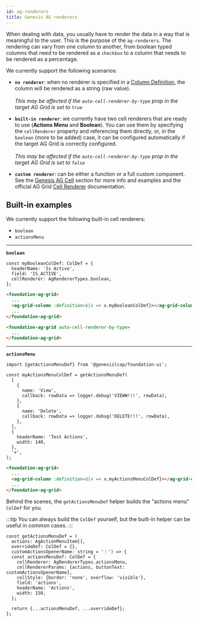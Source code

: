 ```yaml
---
id: ag-renderers
title: Genesis AG renderers
---
```


When dealing with data, you usually have to render the data in a way that is meaningful to the user. This is the purpose of the `ag-renderers`. The rendering can vary from one column to another, from boolean typed columns that need to be rendered as a `checkbox` to a column that needs to be rendered as a percentage.

We currently support the following scenarios:

- **`no renderer`**: when no renderer is specified in a [Column Definition](https://www.ag-grid.com/javascript-data-grid/column-definitions/), the column will be rendered as a string (raw value). <br /><br />
*This may be affected if the `auto-cell-renderer-by-type` prop in the target AG Grid is set to `true`*

- **`built-in renderer`**: we currently have two cell renderers that are ready to use (**Actions Menu** and **Boolean**). You can use them by specifying the `cellRenderer` property and referencing them directly, or, in the `boolean` (more to be added) case, it can be configured automatically if the target AG Grid is correctly configured. <br /><br /> 
*This may be affected if the `auto-cell-renderer-by-type` prop in the target AG Grid is set to `false`*

- **`custom renderer`**: can be either a function or a full custom component. See the [Genesis AG Cell](/front-end/web-components/grids/ag-grid/ag-genesis-cell/) section for more info and examples and the official AG Grid [Cell Renderer](https://www.ag-grid.com/javascript-data-grid/component-cell-renderer/) documentation.

## Built-in examples

We currently support the following built-in cell renderers:

- `boolean`
- `actionsMenu`

---
**`boolean`**

```tsx title=" Cell Renderer can be specified in a ColDef"
const myBooleanColDef: ColDef = {
  headerName: 'Is Active',
  field: 'IS_ACTIVE',
  cellRenderer: AgRendererTypes.boolean,
};
```

```html title="Using the ColDef with a boolean cell renderer"
<foundation-ag-grid>
  ...
  <ag-grid-column :definition=${x => x.myBooleanColDef}></ag-grid-column>
  ...
</foundation-ag-grid>
```

```html title="Enabling the 'auto cell renderer by type' feature, will automatically render boolean cell values as a checkbox"
<foundation-ag-grid auto-cell-renderer-by-type>
  ...
</foundation-ag-grid>
```
---
**`actionsMenu`**

```tsx title="AgActionMenuItem config array used to generate the Actions Menu ColDef"
import {getActionsMenuDef} from '@genesislcap/foundation-ui';

const myActionsMenuColDef = getActionsMenuDef(
  [
    {
      name: 'View',
      callback: rowData => logger.debug('VIEWW!!!', rowData),
    },
    {
      name: 'Delete',
      callback: rowData => logger.debug('DELETE!!!', rowData),
    },
  ],
  {
    headerName: 'Test Actions',
    width: 140,
  },
  '+',
);
```

```html title="Using the ColDef with an actions menu cell renderer"
<foundation-ag-grid>
  ...
  <ag-grid-column :definition=${x => x.myActionsMenuColDef}></ag-grid-column>
  ...
</foundation-ag-grid>
```

Behind the scenes, the `getActionsMenuDef` helper builds the "actions menu" `ColDef` for you.

:::tip 
You can always build the `ColDef` yourself, but the built-in helper can be useful in common cases. 
:::

```tsx title="You can use 'overrideDef' to override all the default values used in this helper"
const getActionsMenuDef = (
  actions: AgActionMenuItem[],
  overrideDef: ColDef = {},
  customActionsOpenerName: string = '⋮') => {
  const actionsMenuDef: ColDef = {
    cellRenderer: AgRendererTypes.actionsMenu,
    cellRendererParams: {actions, buttonText: customActionsOpenerName},
    cellStyle: {border: 'none', overflow: 'visible'},
    field: 'actions',
    headerName: 'Actions',
    width: 150,
  };

  return {...actionsMenuDef, ...overrideDef};
};
```
